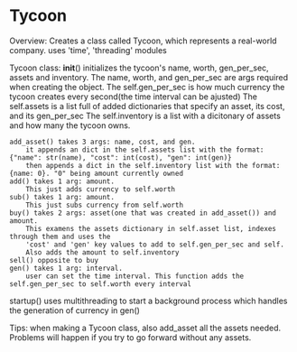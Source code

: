 # Tycoon
Overview: 
	Creates a class called Tycoon, which represents a real-world company. 
	uses 'time', 'threading' modules
	
Tycoon class:
    __init__() initializes the tycoon's name, worth, gen_per_sec, assets and inventory. 
		The name, worth, and gen_per_sec are args required when creating the object. 
		The self.gen_per_sec is how much currency the tycoon creates every second(the time interval can be ajusted)
		The self.assets is a list full of added dictionaries that specify an asset, its cost, and its gen_per_sec
		The self.inventory is a list with a dicitonary of assets and how many the tycoon owns.	
		
		
		
	add_asset() takes 3 args: name, cost, and gen.
		it appends an dict in the self.assets list with the format: {"name": str(name), "cost": int(cost), "gen": int(gen)}
		then appends a dict in the self.inventory list with the format: {name: 0}. "0" being amount currently owned
	add() takes 1 arg: amount.
		This just adds currency to self.worth
	sub() takes 1 arg: amount.
		This just subs currency from self.worth
	buy() takes 2 args: asset(one that was created in add_asset()) and amount. 
		This examens the assets dictionary in self.asset list, indexes through them and uses the 
		'cost' and 'gen' key values to add to self.gen_per_sec and self.
		Also adds the amount to self.inventory
	sell() opposite to buy
	gen() takes 1 arg: interval.
		user can set the time interval. This function adds the self.gen_per_sec to self.worth every interval
startup() uses multithreading to start a background process which handles the generation of currency in gen()

Tips:
	when making a Tycoon class, also add_asset all the assets needed. 
	Problems will happen if you try to go forward without any assets. 
		
	
	
	

